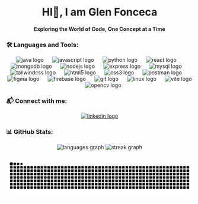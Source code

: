 <h1 align="center">HI👋, I am Glen Fonceca</h1>
<h4 align="center">Exploring the World of Code, One Concept at a Time</h4>

###
<h3 align="left">🛠️ Languages and Tools:</h3>
<div align="center">
  <img src="https://cdn.jsdelivr.net/gh/devicons/devicon/icons/java/java-original.svg" height="60" alt="java logo"  />
  <img width="15" />
  <img src="https://cdn.jsdelivr.net/gh/devicons/devicon/icons/javascript/javascript-original.svg" height="60" alt="javascript logo"  />
  <img width="15" />
  <img src="https://cdn.jsdelivr.net/gh/devicons/devicon/icons/python/python-original.svg" height="60" alt="python logo"  />
  <img width="15" />
  <img src="https://cdn.jsdelivr.net/gh/devicons/devicon/icons/react/react-original.svg" height="60" alt="react logo"  />
  <img width="15" />
  <img src="https://cdn.jsdelivr.net/gh/devicons/devicon/icons/mongodb/mongodb-original.svg" height="60" alt="mongodb logo"  />
  <img width="15" />
  <img src="https://skillicons.dev/icons?i=nodejs" height="60" alt="nodejs logo"  />
  <img width="15" />
  <img src="https://skillicons.dev/icons?i=express" height="60" alt="express logo"  />
  <img width="15" />
  <img src="https://cdn.simpleicons.org/mysql/4479A1" height="60" alt="mysql logo"  />
  <img width="15" />
  <img src="https://cdn.jsdelivr.net/gh/devicons/devicon/icons/tailwindcss/tailwindcss-original-wordmark.svg" height="60" alt="tailwindcss logo"  />
  <img width="15" />
  <img src="https://cdn.jsdelivr.net/gh/devicons/devicon/icons/html5/html5-original.svg" height="60" alt="html5 logo"  />
  <img width="15" />
  <img src="https://cdn.jsdelivr.net/gh/devicons/devicon/icons/css3/css3-original.svg" height="60" alt="css3 logo"  />
  <img width="15" />
  <img src="https://cdn.simpleicons.org/postman/FF6C37" height="60" alt="postman logo"  />
  <img width="15" />
  <img src="https://skillicons.dev/icons?i=figma" height="60" alt="figma logo"  />
  <img width="15" />
  <img src="https://skillicons.dev/icons?i=firebase" height="60" alt="firebase logo"  />
  <img width="15" />
  <img src="https://skillicons.dev/icons?i=git" height="60" alt="git logo"  />
  <img width="15" />
  <img src="https://skillicons.dev/icons?i=linux" height="60" alt="linux logo"  />
  <img width="15" />
  <img src="https://skillicons.dev/icons?i=vite" height="60" alt="vite logo"  />
  <img width="15" />
  <img src="https://cdn.jsdelivr.net/gh/devicons/devicon/icons/opencv/opencv-original.svg" height="60" alt="opencv logo"  />
</div>

###
<h3 align="left">📬 Connect with me:</h3>
<div align="center">
  <a href="https://in.linkedin.com/in/glen-fonceca-bb630b29a" target="_blank">
    <img src="https://img.shields.io/static/v1?message=LinkedIn&logo=linkedin&label=&color=0077B5&logoColor=white&labelColor=&style=for-the-badge" height="35" alt="linkedin logo"  />
  </a>
</div>

###
<h3>📊 GitHub Stats:</h3>
<div align="center">
  <img src="https://github-readme-stats.vercel.app/api/top-langs?username=GlenFonceca&locale=en&hide_title=false&layout=compact&card_width=320&langs_count=5&theme=tokyonight&hide_border=false&order=2" height="150" alt="languages graph"  />
  <img src="https://streak-stats.demolab.com?user=GlenFonceca&locale=en&mode=daily&theme=tokyonight&hide_border=false&border_radius=5&order=3" height="150" alt="streak graph"  />
</div>

###

<img src="https://raw.githubusercontent.com/GlenFonceca/GlenFonceca/output/snake.svg" alt="Snake animation" />

###
